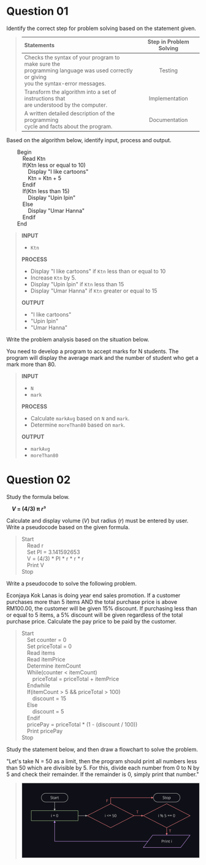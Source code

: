 # **Question 01**

Identify the correct step for problem solving based on the statement given.

> | Statements | Step in Problem Solving |
> | :--- | :---: |
> | Checks the syntax of your program to make sure the<br>programming language was used correctly or giving<br>you the syntax-error messages. | Testing |
> | Transform the algorithm into a set of instructions that<br>are understood by the computer. | Implementation |
> | A written detailed description of the programming<br>cycle and facts about the program. | Documentation |

Based on the algorithm below, identify input, process and output.

&emsp;&emsp;Begin
<br>&emsp;&emsp;&emsp;Read Ktn
<br>&emsp;&emsp;&emsp;If(Ktn less or equal to 10)
<br>&emsp;&emsp;&emsp;&emsp;Display "I like cartoons"
<br>&emsp;&emsp;&emsp;&emsp;Ktn = Ktn + 5
<br>&emsp;&emsp;&emsp;Endif
<br>&emsp;&emsp;&emsp;If(Ktn less than 15)
<br>&emsp;&emsp;&emsp;&emsp;Display "Upin Ipin"
<br>&emsp;&emsp;&emsp;Else
<br>&emsp;&emsp;&emsp;&emsp;Display "Umar Hanna"
<br>&emsp;&emsp;&emsp;Endif
<br>&emsp;&emsp;End

> **INPUT**
> 
> * `Ktn`
>
> **PROCESS**
>
> * Display "I like cartoons" if `Ktn` less than or equal to 10
> * Increase `Ktn` by 5.
> * Display "Upin Ipin" if `Ktn` less than 15
> * Display "Umar Hanna" if `Ktn` greater or equal to 15
>
> **OUTPUT**
> 
> * "I like cartoons"
> * "Upin Ipin"
> * "Umar Hanna"

Write the problem analysis based on the situation below.

You need to develop a program to accept marks for N students. The program will display the average mark and the number of student who get a mark more than 80.

> **INPUT**
> 
> * `N`
> * `mark`
>
> **PROCESS**
>
> * Calculate `markAvg` based on `N` and `mark`.
> * Determine `moreThan80` based on `mark`.
>
> **OUTPUT**
>
> * `markAvg`
> * `moreThan80`

# **Question 02**

Study the formula below.

&emsp;***V* = (4/3) π *r*³**

Calculate and display volume (*V*) but radius (*r*) must be entered by user. Write a pseudocode based on the given formula.

> Start
> <br>&emsp;Read r
> <br>&emsp;Set PI = 3.141592653
> <br>&emsp;V = (4/3) * PI * r * r * r
> <br>&emsp;Print V
> <br>Stop

Write a pseudocode to solve the following problem.

Econjaya Kok Lanas is doing year end sales promotion. If a customer purchases more than 5 items AND the total purchase price is above RM100.00, the customer will be given 15% discount. If purchasing less than or equal to 5 items, a 5% discount will be given regardless of the total purchase price. Calculate the pay price to be paid by the customer.

> Start
> <br>&emsp;Set counter = 0
> <br>&emsp;Set priceTotal = 0
> <br>&emsp;Read items
> <br>&emsp;Read itemPrice
> <br>&emsp;Determine itemCount
> <br>&emsp;While(counter < itemCount)
> <br>&emsp;&emsp;priceTotal = priceTotal + itemPrice
> <br>&emsp;Endwhile
> <br>&emsp;If(itemCount > 5 && priceTotal > 100)
> <br>&emsp;&emsp;discount = 15
> <br>&emsp;Else
> <br>&emsp;&emsp;discount = 5
> <br>&emsp;Endif
> <br>&emsp;pricePay = priceTotal * (1 - (discount / 100))
> <br>&emsp;Print pricePay
> <br>Stop

Study the statement below, and then draw a flowchart to solve the problem.

"Let's take N = 50 as a limit, then the program should print all numbers less than 50 which are divisible by 5. For this, divide each number from 0 to N by 5 and check their remainder. If the remainder is 0, simply print that number."

> ![2021kmkt - Q2](https://github.com/LimJY03/JavaMatriculation/blob/main/Past%20Year%20Theory%20Questions/Resources/Images/2021kmkt%20-%20Q2.png?raw=true)

